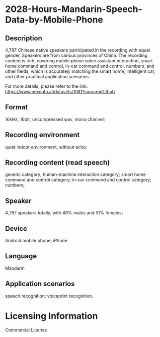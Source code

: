 # 2028-Hours-Mandarin-Speech-Data-by-Mobile-Phone


## Description
4,787 Chinese native speakers participated in the recording with equal gender. Speakers are from various provinces of China. The recording content is rich, covering mobile phone voice assistant interaction, smart home command and control, In-car command and control, numbers, and other fields, which is accurately matching the smart home, intelligent car, and other practical application scenarios.

For more details, please refer to the link: https://www.nexdata.ai/datasets/1081?source=Github


## Format
16kHz, 16bit, uncompressed wav, mono channel;

## Recording environment
quiet indoor environment, without echo;

## Recording content (read speech)
generic category; human-machine interaction category; smart home command and control category; in-car command and control category; numbers;

## Speaker
4,787 speakers totally, with 49% males and 51% females;

## Device
Android mobile phone; iPhone

## Language
Mandarin

## Application scenarios
speech recognition; voiceprint recognition.

# Licensing Information
Commercial License
